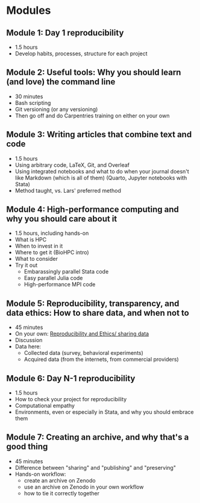 # Modules

## Module 1: Day 1 reproducibility

- 1.5 hours
- Develop habits, processes, structure for each project

## Module 2: Useful tools: Why you should learn (and love) the command line

- 30 minutes
- Bash scripting
- Git versioning (or any versioning)
- Then go off and do Carpentries training on either on your own

## Module 3: Writing articles that combine text and code

- 1.5 hours
- Using arbitrary code, LaTeX, Git, and Overleaf
- Using integrated notebooks and what to do when your journal doesn't like Markdown (which is all of them) (Quarto, Jupyter notebooks with Stata)
- Method taught, vs. Lars' preferred method

## Module 4: High-performance computing and why you should care about it

- 1.5 hours, including hands-on
- What is HPC
- When to invest in it
- Where to get it (BioHPC intro)
- What to consider
- Try it out
  - Embarassingly parallel Stata code
  - Easy parallel Julia code
  - High-performance MPI code

## Module 5: Reproducibility, transparency, and data ethics: How to share data, and when not to

- 45 minutes
- On your own: [Reproducibility and Ethics/ sharing data](https://labordynamicsinstitute.github.io/crress/#session-2)
- Discussion
- Data here:
  - Collected data (survey, behavioral experiments)
  - Acquired data (from the internets, from commercial providers)

## Module 6: Day N-1 reproducibility

- 1.5 hours
- How to check your project for reproducibility
- Computational empathy
- Environments, even or especially in Stata, and why you should embrace them

## Module 7: Creating an archive, and why that's a good thing

- 45 minutes
- Difference between "sharing" and "publishing" and "preserving"
- Hands-on workflow:
    - create an archive on Zenodo
    - use an archive on Zenodo in your own workflow
    - how to tie it correctly together

